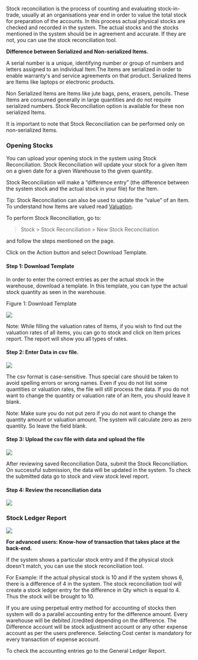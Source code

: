 Stock reconciliation is the process of counting and evaluating stock-in-trade,
usually at an organisations year end in order to value the total stock for
preparation of the accounts. In this process actual physical stocks are
checked and recorded in the system. The actual stocks and the stocks mentioned
in the system should be in agreement and accurate. If they are not, you can
use the stock reconciliation tool.

**Difference between Serialized and Non-serialized Items.**  

A serial number is a unique, identifying number or group of numbers and
letters assigned to an individual Item.The Items are serialized in order to
enable warranty's and service agreements on that product. Serialized Items are
Items like laptops or electronic products.

Non Serialized Items are Items like jute bags, pens, erasers, pencils. These
Items are consumed generally in large quantities and do not require serialized
numbers. Stock Reconciliation option is available for these non serialized
Items.

It is important to note that Stock Reconciliation can be performed only on
non-serialized Items.  

### Opening Stocks

You can upload your opening stock in the system using Stock Reconciliation.
Stock Reconciliation will update your stock for a given Item on a given date
for a given Warehouse to the given quantity.  

Stock Reconciliation will make a “difference entry” (the difference between
the system stock and the actual stock in your file) for the Item.

Tip: Stock Reconciliation can also be used to update the “value” of an Item.
To understand how Items are valued read [Valuation](/user-guide/stock-inventory/item-master/item-valuation-fifo-and-moving-average).

To perform Stock Reconciliation, go to:

> Stock > Stock Reconciliation > New Stock Reconciliation

and follow the steps mentioned on the page.

  

Click on the Action button and select Download Template.

  

#### Step 1: Download Template

In order to enter the correct entries as per the actual stock in the
warehouse, download a template. In this template, you can type the actual
stock quantity as seen in the warehouse.

  

Figure 1: Download Template

![](assets/erpnext_org/images/erpnext/stock-reconciliation-4.png)  

Note: While filling the valuation rates of Items, if you wish to find out the
valuation rates of all items, you can go to stock and click on Item prices
report. The report will show you all types of rates.  

  

#### Step 2: Enter Data in csv file.

![](assets/erpnext_org/images/erpnext/stock-reconciliation-with-data.png)  

  

The csv format is case-sensitive. Thus special care should be taken to avoid
spelling errors or wrong names. Even if you do not list some quantities or
valuation rates, the file will still process the data. If you do not want to
change the quantity or valuation rate of an Item, you should leave it blank.  

Note: Make sure you do not put zero if you do not want to change the quantity
amount or valuation amount. The system will calculate zero as zero quantity.
So leave the field blank.

#### **Step 3: Upload the csv file with data and upload** **the file**

  

![](assets/erpnext_org/images/erpnext/stock-recociliation-upload.png)  

After reviewing saved Reconciliation Data, submit the Stock Reconciliation. On
successful submission, the data will be updated in the system. To check the
submitted data go to stock and view stock level report.  

  

#### Step 4: Review the reconciliation data 

![](assets/erpnext_org/images/erpnext/reconciliation-data.png)  


### Stock Ledger Report  

![](assets/erpnext_org/images/erpnext/stock-ledger-report-sr000001.png)  


  

**For advanced users: Know-how of transaction that takes place at the back-end.**

  

If the system shows a particular stock entry and if the physical stock doesn't
match, you can use the stock reconciliation tool.

For Example: If the actual physical stock is 10 and if the system shows 6,
there is a difference of 4 in the system. The stock reconciliation tool will
create a  stock ledger entry for the difference in Qty which is equal to 4.
Thus the stock will be brought to 10.

  

If you are using perpetual entry method for accounting of stocks then system
will do a parallel accounting entry for the difference amount. Every warehouse
will be debited /credited depending on the difference. The Difference account
will be stock adjustment account or any other expense account as per the users
preference. Selecting Cost center is mandatory for every transaction of
expense account.

  

To check the accounting entries go to the General Ledger Report.

  


